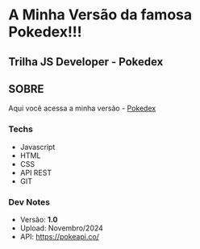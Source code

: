 # A Minha Versão da famosa Pokedex!!!

## Trilha JS Developer - Pokedex
## SOBRE

Aqui você acessa a minha versão - [Pokedex](https://github.com/MrBanzattoX/js-developer-pokedex/)

### Techs 

* Javascript
* HTML
* CSS
* API REST
* GIT

### Dev Notes
- Versão: **1.0** 
- Upload: Novembro/2024
- API: https://pokeapi.co/
